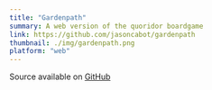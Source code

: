 ```yaml
---
title: "Gardenpath"
summary: A web version of the quoridor boardgame
link: https://github.com/jasoncabot/gardenpath
thumbnail: ./img/gardenpath.png
platform: "web"
---
```


Source available on [GitHub](https://github.com/jasoncabot/gardenpath)

